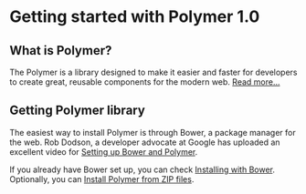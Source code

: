 # Getting started with Polymer 1.0

## What is Polymer?
The Polymer is a library designed to make it easier and faster for developers to create great, reusable components for the modern web. [Read more...](https://www.polymer-project.org/1.0/docs/start/what-is-polymer.html)

## Getting Polymer library
The easiest way to install Polymer is through Bower, a package manager for the web. Rob Dodson, a developer advocate at Google has uploaded an excellent video for [Setting up Bower and Polymer](https://youtu.be/1rz334A8U7o).

If you already have Bower set up, you can check [Installing with Bower](https://www.polymer-project.org/1.0/docs/start/getting-the-code.html#using-bower).
Optionally, you can [Install Polymer from ZIP files](https://www.polymer-project.org/1.0/docs/start/getting-the-code.html#using-zip).
